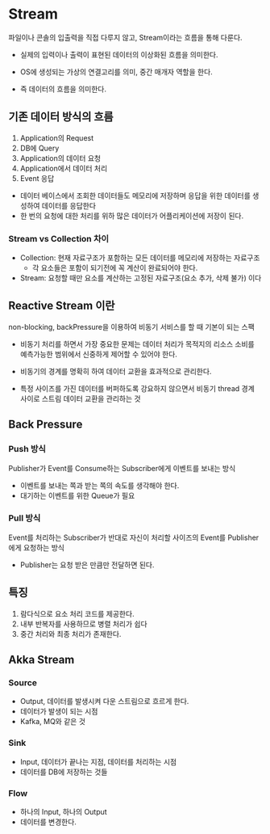 # Stream

파일이나 콘솔의 입출력을 직접 다루지 않고, Stream이라는 흐름을 통해 다룬다.

- 실제의 입력이나 출력이 표현된 데이터의 이상화된 흐름을 의미한다.
- OS에 생성되는 가상의 연결고리를 의미, 중간 매개자 역할을 한다.

- 즉 데이터의 흐름을 의미한다.

## 기존 데이터 방식의 흐름

1. Application의 Request
2. DB에 Query
3. Application의 데이터 요청
4. Application에서 데이터 처리
5. Event 응답

- 데이터 베이스에서 조회한 데이터들도 메모리에 저장하며 응답을 위한 데이터를 생성하여 데이터를 응답한다
- 한 번의 요청에 대한 처리를 위하 많은 데이터가 어플리케이션에 저장이 된다.

### Stream vs Collection 차이

- Collection: 현재 자료구조가 포함하는 모든 데이터를 메모리에 저장하는 자료구조
  - 각 요소들은 포함이 되기전에 꼭 계산이 완료되어야 한다.
- Stream: 요청할 때만 요소를 계산하는 고정된 자료구조(요소 추가, 삭제 불가) 이다

## Reactive Stream 이란

non-blocking, backPressure을 이용하여 비동기 서비스를 할 때 기본이 되는 스팩

- 비동기 처리를 하면서 가장 중요한 문제는 데이터 처리가 목적지의 리소스 소비를 예측가능한 범위에서 신중하게 제어할 수 있어야 한다.
- 비동기의 경계를 명확히 하여 데이터 교환을 효과적으로 관리한다.

- 특정 사이즈를 가진 데이터를 버퍼하도록 강요하지 않으면서 비동기 thread 경계 사이로 스트림 데이터 교환을 관리하는 것

## Back Pressure

### Push 방식

Publisher가 Event를 Consume하는 Subscriber에게 이벤트를 보내는 방식

- 이벤트를 보내는 쪽과 받는 쪽의 속도를 생각해야 한다.
- 대기하는 이벤트를 위한 Queue가 필요

### Pull 방식

Event를 처리하는 Subscriber가 반대로 자신이 처리할 사이즈의 Event를 Publisher에게 요청하는 방식

- Publisher는 요청 받은 만큼만 전달하면 된다.

## 특징

1. 람다식으로 요소 처리 코드를 제공한다.
2. 내부 반복자를 사용하므로 병렬 처리가 쉽다
3. 중간 처리와 최종 처리가 존재한다.

## Akka Stream

### Source

- Output, 데이터를 발생시켜 다운 스트림으로 흐르게 한다.
- 데이터가 발생이 되는 시점
- Kafka, MQ와 같은 것

### Sink

- Input, 데이터가 끝나는 지점, 데이터를 처리하는 시점
- 데이터를 DB에 저장하는 것들

### Flow

- 하나의 Input, 하나의 Output
- 데이터를 변경한다.
